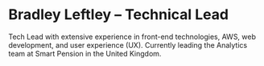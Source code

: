# Bradley Leftley – Technical Lead
Tech Lead with extensive experience in front-end technologies, AWS, web development, and user experience (UX). Currently leading the Analytics team at Smart Pension in the United Kingdom.
